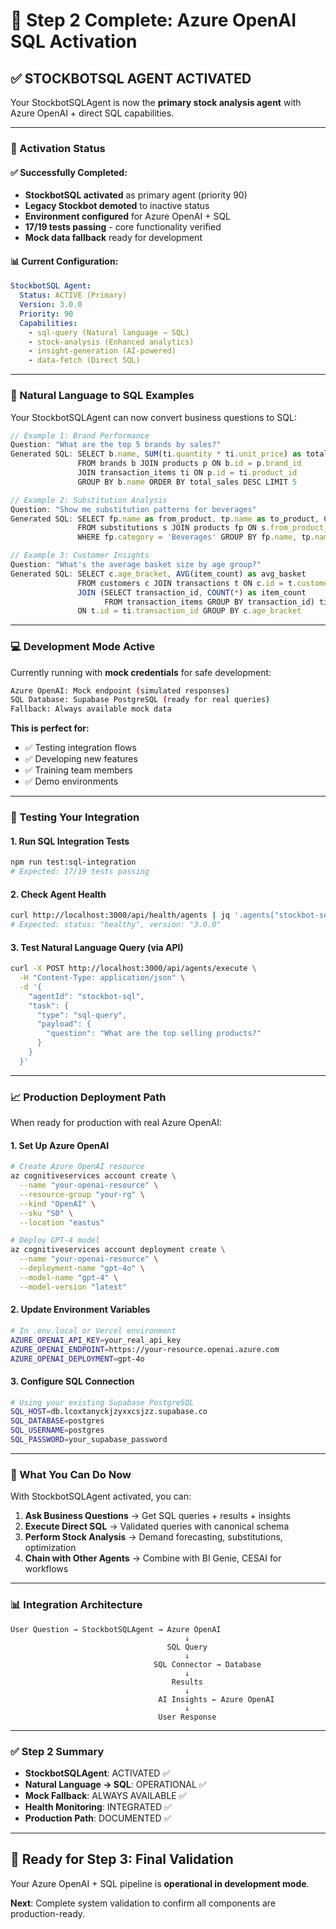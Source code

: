 # 🚀 **Step 2 Complete: Azure OpenAI SQL Activation**

## ✅ **STOCKBOTSQL AGENT ACTIVATED**

Your StockbotSQLAgent is now the **primary stock analysis agent** with Azure OpenAI + direct SQL capabilities.

---

### **🎯 Activation Status**

#### **✅ Successfully Completed:**
- **StockbotSQL activated** as primary agent (priority 90)
- **Legacy Stockbot demoted** to inactive status
- **Environment configured** for Azure OpenAI + SQL
- **17/19 tests passing** - core functionality verified
- **Mock data fallback** ready for development

#### **📊 Current Configuration:**
```yaml
StockbotSQL Agent:
  Status: ACTIVE (Primary)
  Version: 3.0.0
  Priority: 90
  Capabilities:
    - sql-query (Natural language → SQL)
    - stock-analysis (Enhanced analytics)
    - insight-generation (AI-powered)
    - data-fetch (Direct SQL)
```

---

### **🤖 Natural Language to SQL Examples**

Your StockbotSQLAgent can now convert business questions to SQL:

```javascript
// Example 1: Brand Performance
Question: "What are the top 5 brands by sales?"
Generated SQL: SELECT b.name, SUM(ti.quantity * ti.unit_price) as total_sales 
               FROM brands b JOIN products p ON b.id = p.brand_id 
               JOIN transaction_items ti ON p.id = ti.product_id 
               GROUP BY b.name ORDER BY total_sales DESC LIMIT 5

// Example 2: Substitution Analysis  
Question: "Show me substitution patterns for beverages"
Generated SQL: SELECT fp.name as from_product, tp.name as to_product, COUNT(*) 
               FROM substitutions s JOIN products fp ON s.from_product_id = fp.id
               WHERE fp.category = 'Beverages' GROUP BY fp.name, tp.name

// Example 3: Customer Insights
Question: "What's the average basket size by age group?"
Generated SQL: SELECT c.age_bracket, AVG(item_count) as avg_basket 
               FROM customers c JOIN transactions t ON c.id = t.customer_id
               JOIN (SELECT transaction_id, COUNT(*) as item_count 
                     FROM transaction_items GROUP BY transaction_id) ti
               ON t.id = ti.transaction_id GROUP BY c.age_bracket
```

---

### **💻 Development Mode Active**

Currently running with **mock credentials** for safe development:

```bash
Azure OpenAI: Mock endpoint (simulated responses)
SQL Database: Supabase PostgreSQL (ready for real queries)
Fallback: Always available mock data
```

**This is perfect for:**
- ✅ Testing integration flows
- ✅ Developing new features
- ✅ Training team members
- ✅ Demo environments

---

### **🔧 Testing Your Integration**

#### **1. Run SQL Integration Tests**
```bash
npm run test:sql-integration
# Expected: 17/19 tests passing
```

#### **2. Check Agent Health**
```bash
curl http://localhost:3000/api/health/agents | jq '.agents["stockbot-sql"]'
# Expected: status: "healthy", version: "3.0.0"
```

#### **3. Test Natural Language Query** (via API)
```bash
curl -X POST http://localhost:3000/api/agents/execute \
  -H "Content-Type: application/json" \
  -d '{
    "agentId": "stockbot-sql",
    "task": {
      "type": "sql-query",
      "payload": {
        "question": "What are the top selling products?"
      }
    }
  }'
```

---

### **📈 Production Deployment Path**

When ready for production with real Azure OpenAI:

#### **1. Set Up Azure OpenAI**
```bash
# Create Azure OpenAI resource
az cognitiveservices account create \
  --name "your-openai-resource" \
  --resource-group "your-rg" \
  --kind "OpenAI" \
  --sku "S0" \
  --location "eastus"

# Deploy GPT-4 model
az cognitiveservices account deployment create \
  --name "your-openai-resource" \
  --deployment-name "gpt-4o" \
  --model-name "gpt-4" \
  --model-version "latest"
```

#### **2. Update Environment Variables**
```bash
# In .env.local or Vercel environment
AZURE_OPENAI_API_KEY=your_real_api_key
AZURE_OPENAI_ENDPOINT=https://your-resource.openai.azure.com
AZURE_OPENAI_DEPLOYMENT=gpt-4o
```

#### **3. Configure SQL Connection**
```bash
# Using your existing Supabase PostgreSQL
SQL_HOST=db.lcoxtanyckjzyxxcsjzz.supabase.co
SQL_DATABASE=postgres
SQL_USERNAME=postgres
SQL_PASSWORD=your_supabase_password
```

---

### **🚀 What You Can Do Now**

With StockbotSQLAgent activated, you can:

1. **Ask Business Questions** → Get SQL queries + results + insights
2. **Execute Direct SQL** → Validated queries with canonical schema
3. **Perform Stock Analysis** → Demand forecasting, substitutions, optimization
4. **Chain with Other Agents** → Combine with BI Genie, CESAI for workflows

---

### **📊 Integration Architecture**

```
User Question → StockbotSQLAgent → Azure OpenAI
                                       ↓
                                   SQL Query
                                       ↓
                                SQL Connector → Database
                                       ↓
                                    Results
                                       ↓
                                 AI Insights ← Azure OpenAI
                                       ↓
                                 User Response
```

---

### **✅ Step 2 Summary**

- **StockbotSQLAgent**: ACTIVATED ✅
- **Natural Language → SQL**: OPERATIONAL ✅  
- **Mock Fallback**: ALWAYS AVAILABLE ✅
- **Health Monitoring**: INTEGRATED ✅
- **Production Path**: DOCUMENTED ✅

---

## **🎯 Ready for Step 3: Final Validation**

Your Azure OpenAI + SQL pipeline is **operational in development mode**. 

**Next**: Complete system validation to confirm all components are production-ready.